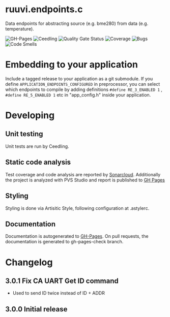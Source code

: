 # ruuvi.endpoints.c
Data endpoints for abstracting source (e.g. bme280) from data (e.g. temperature).

![GH-Pages](https://github.com/ruuvi/ruuvi.endpoints.c/workflows/GH-Pages/badge.svg)
![Ceedling](https://github.com/ruuvi/ruuvi.endpoints.c/workflows/Ceedling/badge.svg)
![Quality Gate Status](https://sonarcloud.io/api/project_badges/measure?project=ruuvi.endpoints.c&metric=alert_status)
![Coverage](https://sonarcloud.io/api/project_badges/measure?project=ruuvi.endpoints.c&metric=coverage)
![Bugs](https://sonarcloud.io/api/project_badges/measure?project=ruuvi.endpoints.c&metric=bugs)
![Code Smells](https://sonarcloud.io/api/project_badges/measure?project=ruuvi.endpoints.c&metric=code_smells)

# Embedding to your application
Include a tagged release to your application as a git submodule.
If you define `APPLICATION_ENDPOINTS_CONFIGURED` in preprocessor, you can select which endpoints to compile by adding
definitions `#define RE_3_ENABLED 1` , `#define RE_5_ENABLED 1`  etc in "app_config.h" inside your application.

# Developing
## Unit testing
Unit tests are run by Ceedling.

## Static code analysis
Test coverage and code analysis are reported by [Sonarcloud](https://sonarcloud.io/dashboard?id=ruuvi.endpoints.c). Additionally the project is analyzed with PVS Studio and report is published to [GH Pages](https://ruuvi.github.io/ruuvi.endpoints.c/fullhtml)

## Styling
Styling is done via Artisitic Style, following configuration at .astylerc. 

## Documentation
Documentation is autogenerated to [GH-Pages](https://ruuvi.github.io/ruuvi.endpoints.c/).
On pull requests, the documentation is generated to gh-pages-check branch.

# Changelog

## 3.0.1 Fix CA UART Get ID command
 - Used to send ID twice instead of ID + ADDR

## 3.0.0 Initial release